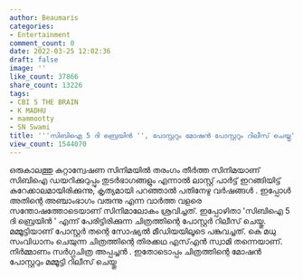 ```yaml
---
author: Beaumaris
categories:
- Entertainment
comment_count: 0
date: 2022-03-25 12:02:36
draft: false
image: ''
like_count: 37866
share_count: 13226
tags:
- CBI 5 THE BRAIN
- K MADHU
- mammootty
- SN Swami
title: '''സിബിഐ 5 ദി ബ്രെയിൻ '', പോസ്റ്ററും മോഷൻ പോസ്റ്ററും റിലീസ് ചെയ്തു'
view_count: 1544070
---
```


ഒരുകാലത്തു കുറ്റാന്വേഷണ സിനിമയിൽ തരംഗം തീർത്ത സിനിമയാണ് സിബിഐ ഡയറിക്കുറുപ്പും തുടർഭാഗങ്ങളും എന്നാൽ ലാസ്റ്റ് പാർട്ട് ഇറങ്ങിയിട്ട് കുറേക്കാലമായിരിക്കുന്നു, കൃത്യമായി പറഞ്ഞാൽ പതിനേഴു വർഷങ്ങൾ . ഇപ്പോൾ അതിന്റെ അഞ്ചാംഭാഗം വരുന്നു എന്ന വാർത്ത വളരെ സന്തോഷത്തോടെയാണ് സിനിമാലോകം ശ്രവിച്ചത്. ഇപ്പോഴിതാ 'സിബിഐ 5 ദി ബ്രെയിൻ ' എന്ന് പേരിട്ടിരിക്കുന്ന ചിത്രത്തിന്റെ പോസ്റ്റർ റിലീസ് ചെയ്തു. മമ്മൂട്ടിയാണ് പോസ്റ്റർ തന്റെ സോഷ്യൽ മീഡിയയിലൂടെ പങ്കുവച്ചത്. കെ മധു സംവിധാനം ചെയുന്ന ചിത്രത്തിന്റെ തിരക്കഥ എസ്‌എൻ സ്വാമി തന്നെയാണ്. നിർമ്മാണം സർഗ്ഗചിത്ര അപ്പച്ചൻ .  ഇതോടൊപ്പം ചിത്രത്തിന്റെ മോഷൻ പോസ്റ്ററും മമ്മൂട്ടി റിലീസ് ചെയ്തു